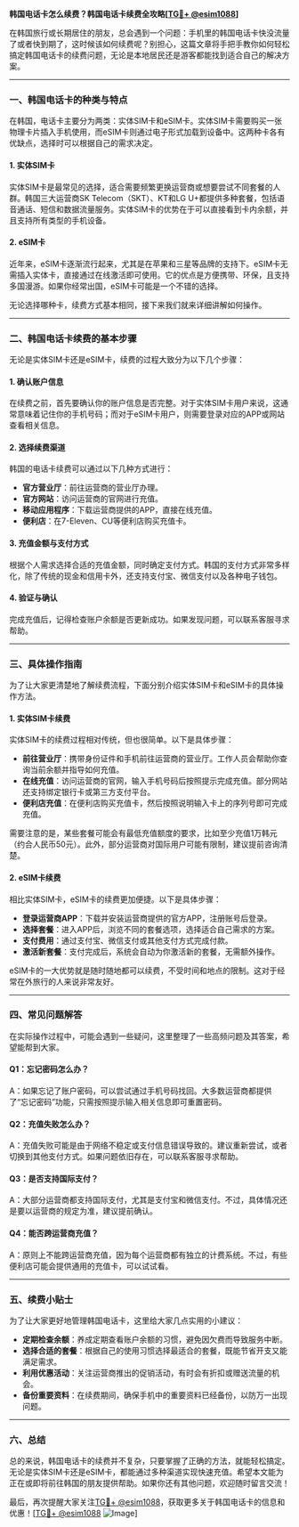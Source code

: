 **韩国电话卡怎么续费？韩国电话卡续费全攻略[[TG💪+ @esim1088](https://t.me/s/esim1088)]**

在韩国旅行或长期居住的朋友，总会遇到一个问题：手机里的韩国电话卡快没流量了或者快到期了，这时候该如何续费呢？别担心，这篇文章将手把手教你如何轻松搞定韩国电话卡的续费问题，无论是本地居民还是游客都能找到适合自己的解决方案。

---

### **一、韩国电话卡的种类与特点**

在韩国，电话卡主要分为两类：实体SIM卡和eSIM卡。实体SIM卡需要购买一张物理卡片插入手机使用，而eSIM卡则通过电子形式加载到设备中。这两种卡各有优缺点，选择时可以根据自己的需求决定。

#### **1. 实体SIM卡**
实体SIM卡是最常见的选择，适合需要频繁更换运营商或想要尝试不同套餐的人群。韩国三大运营商SK Telecom（SKT）、KT和LG U+都提供多种套餐，包括语音通话、短信和数据流量服务。实体SIM卡的优势在于可以直接看到卡内余额，并且支持所有类型的手机设备。

#### **2. eSIM卡**
近年来，eSIM卡逐渐流行起来，尤其是在苹果和三星等品牌的支持下。eSIM卡无需插入实体卡，直接通过在线激活即可使用。它的优点是方便携带、环保，且支持多国漫游。如果你经常出国，eSIM卡可能是一个不错的选择。

无论选择哪种卡，续费方式基本相同，接下来我们就来详细讲解如何操作。

---

### **二、韩国电话卡续费的基本步骤**

无论是实体SIM卡还是eSIM卡，续费的过程大致分为以下几个步骤：

#### **1. 确认账户信息**
在续费之前，首先要确认你的账户信息是否完整。对于实体SIM卡用户来说，这通常意味着记住你的手机号码；而对于eSIM卡用户，则需要登录对应的APP或网站查看相关信息。

#### **2. 选择续费渠道**
韩国的电话卡续费可以通过以下几种方式进行：
- **官方营业厅**：前往运营商的营业厅办理。
- **官方网站**：访问运营商的官网进行充值。
- **移动应用程序**：下载运营商提供的APP，直接在线充值。
- **便利店**：在7-Eleven、CU等便利店购买充值卡。

#### **3. 充值金额与支付方式**
根据个人需求选择合适的充值金额，同时确定支付方式。韩国的支付方式非常多样化，除了传统的现金和信用卡外，还支持支付宝、微信支付以及各种电子钱包。

#### **4. 验证与确认**
完成充值后，记得检查账户余额是否更新成功。如果发现问题，可以联系客服寻求帮助。

---

### **三、具体操作指南**

为了让大家更清楚地了解续费流程，下面分别介绍实体SIM卡和eSIM卡的具体操作方法。

#### **1. 实体SIM卡续费**
实体SIM卡的续费过程相对传统，但也很简单。以下是具体步骤：

- **前往营业厅**：携带身份证件和手机前往运营商的营业厅。工作人员会帮助你查询当前余额并指导如何充值。
- **在线充值**：访问运营商的官网，输入手机号码后按照提示完成充值。部分网站还支持绑定银行卡或第三方支付平台。
- **便利店充值**：在便利店购买充值卡，然后按照说明输入卡上的序列号即可完成充值。

需要注意的是，某些套餐可能会有最低充值额度的要求，比如至少充值1万韩元（约合人民币50元）。此外，部分运营商对国际用户可能有限制，建议提前咨询清楚。

#### **2. eSIM卡续费**
相比实体SIM卡，eSIM卡的续费更加便捷。以下是具体步骤：

- **登录运营商APP**：下载并安装运营商提供的官方APP，注册账号后登录。
- **选择套餐**：进入APP后，浏览不同的套餐选项，选择适合自己需求的方案。
- **支付费用**：通过支付宝、微信支付或其他支付方式完成付款。
- **激活新套餐**：支付完成后，系统会自动为你激活新的套餐，无需额外操作。

eSIM卡的一大优势就是随时随地都可以续费，不受时间和地点的限制。这对于经常在外旅行的人来说非常友好。

---

### **四、常见问题解答**

在实际操作过程中，可能会遇到一些疑问，这里整理了一些高频问题及其答案，希望能帮到大家。

#### **Q1：忘记密码怎么办？**
A：如果忘记了账户密码，可以尝试通过手机号码找回。大多数运营商都提供了“忘记密码”功能，只需按照提示输入相关信息即可重置密码。

#### **Q2：充值失败怎么办？**
A：充值失败可能是由于网络不稳定或支付信息错误导致的。建议重新尝试，或者切换到其他支付方式。如果问题依旧存在，可以联系客服寻求帮助。

#### **Q3：是否支持国际支付？**
A：大部分运营商都支持国际支付，尤其是支付宝和微信支付。不过，具体情况还是要以运营商的规定为准，建议提前确认。

#### **Q4：能否跨运营商充值？**
A：原则上不能跨运营商充值，因为每个运营商都有独立的计费系统。不过，有些便利店可能会提供通用的充值卡，可以试试看。

---

### **五、续费小贴士**

为了让大家更好地管理韩国电话卡，这里给大家几点实用的小建议：

- **定期检查余额**：养成定期查看账户余额的习惯，避免因欠费而导致服务中断。
- **选择合适的套餐**：根据自己的使用习惯选择最适合的套餐，既能节省开支又能满足需求。
- **利用优惠活动**：关注运营商推出的促销活动，有时会有折扣或赠送流量的机会。
- **备份重要资料**：在续费期间，确保手机中的重要资料已经备份，以防万一出现问题。

---

### **六、总结**

总的来说，韩国电话卡的续费并不复杂，只要掌握了正确的方法，就能轻松搞定。无论是实体SIM卡还是eSIM卡，都能通过多种渠道实现快速充值。希望本文能为正在或即将前往韩国的朋友提供帮助。如果你还有其他问题，欢迎随时留言交流！

最后，再次提醒大家关注[TG💪+ @esim1088](https://t.me/s/esim1088)，获取更多关于韩国电话卡的信息和优惠！[[TG💪+ @esim1088](https://t.me/s/esim1088) ![Image](https://i.postimg.cc/4NQfJmqS/Snipaste-2025-05-13-00-14-12.png)]